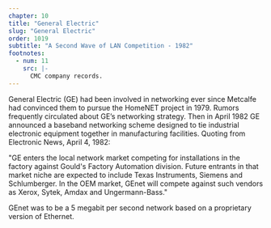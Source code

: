 ```yaml
---
chapter: 10
title: "General Electric"
slug: "General Electric"
order: 1019
subtitle: "A Second Wave of LAN Competition - 1982"
footnotes:
  - num: 11
    src: |-
      CMC company records.
---
```


General Electric (GE) had been involved in networking ever since Metcalfe had convinced them to pursue the HomeNET project in 1979. Rumors frequently circulated about GE’s networking strategy. Then in April 1982 GE announced a baseband networking scheme designed to tie industrial electronic equipment together in manufacturing facilities. Quoting from Electronic News, April 4, 1982:

"GE enters the local network market competing for installations in the factory against Gould's Factory Automation division. Future entrants in that market niche are expected to include Texas Instruments, Siemens and Schlumberger. In the OEM market, GEnet will compete against such vendors as Xerox, Sytek, Amdax and Ungermann-Bass."

GEnet was to be a 5 megabit per second network based on a proprietary version of Ethernet.
